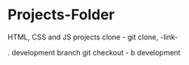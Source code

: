 # Projects-Folder

HTML, CSS and JS projects
clone -
git clone, -link-


. development branch
git checkout - b development